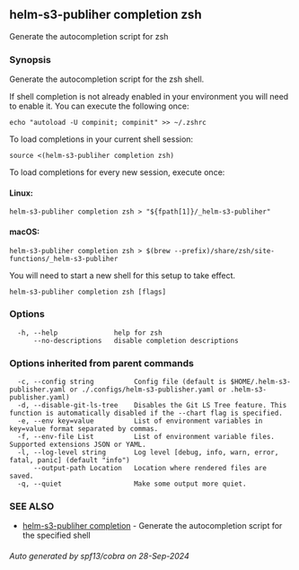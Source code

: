 ## helm-s3-publiher completion zsh

Generate the autocompletion script for zsh

### Synopsis

Generate the autocompletion script for the zsh shell.

If shell completion is not already enabled in your environment you will need
to enable it.  You can execute the following once:

	echo "autoload -U compinit; compinit" >> ~/.zshrc

To load completions in your current shell session:

	source <(helm-s3-publiher completion zsh)

To load completions for every new session, execute once:

#### Linux:

	helm-s3-publiher completion zsh > "${fpath[1]}/_helm-s3-publiher"

#### macOS:

	helm-s3-publiher completion zsh > $(brew --prefix)/share/zsh/site-functions/_helm-s3-publiher

You will need to start a new shell for this setup to take effect.


```
helm-s3-publiher completion zsh [flags]
```

### Options

```
  -h, --help              help for zsh
      --no-descriptions   disable completion descriptions
```

### Options inherited from parent commands

```
  -c, --config string          Config file (default is $HOME/.helm-s3-publisher.yaml or ./.configs/helm-s3-publisher.yaml or .helm-s3-publisher.yaml)
  -d, --disable-git-ls-tree    Disables the Git LS Tree feature. This function is automatically disabled if the --chart flag is specified.
  -e, --env key=value          List of environment variables in key=value format separated by commas.
  -f, --env-file List          List of environment variable files. Supported extensions JSON or YAML.
  -l, --log-level string       Log level [debug, info, warn, error, fatal, panic] (default "info")
      --output-path Location   Location where rendered files are saved.
  -q, --quiet                  Make some output more quiet.
```

### SEE ALSO

* [helm-s3-publiher completion](helm-s3-publiher_completion.md)	 - Generate the autocompletion script for the specified shell

###### Auto generated by spf13/cobra on 28-Sep-2024
